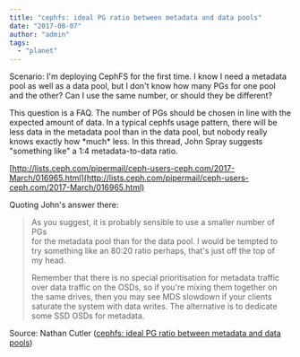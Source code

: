 ```yaml
---
title: "cephfs: ideal PG ratio between metadata and data pools"
date: "2017-08-07"
author: "admin"
tags: 
  - "planet"
---
```


Scenario: I'm deploying CephFS for the first time. I know I need a metadata pool as well as a data pool, but I don't know how many PGs for one pool and the other? Can I use the same number, or should they be different?  
  
This question is a FAQ. The number of PGs should be chosen in line with the expected amount of data. In a typical cephfs usage pattern, there will be less data in the metadata pool than in the data pool, but nobody really knows exactly how \*much\* less. In this thread, John Spray suggests "something like" a 1:4 metadata-to-data ratio.  
  
[http://lists.ceph.com/pipermail/ceph-users-ceph.com/2017-March/016965.html](http://lists.ceph.com/pipermail/ceph-users-ceph.com/2017-March/016965.html)  
  
Quoting John's answer there:  

> As you suggest, it is probably sensible to use a smaller number of PGs  
> for the metadata pool than for the data pool.  I would be tempted to  
> try something like an 80:20 ratio perhaps, that's just off the top of  
> my head.  
>   
> Remember that there is no special prioritisation for metadata traffic  
> over data traffic on the OSDs, so if you're mixing them together on  
> the same drives, then you may see MDS slowdown if your clients  
> saturate the system with data writes.  The alternative is to dedicate  
> some SSD OSDs for metadata.

Source: Nathan Cutler ([cephfs: ideal PG ratio between metadata and data pools](http://smithfarm-thebrain.blogspot.com/2017/08/cephfs-ideal-pg-ratio-between-metadata.html))
